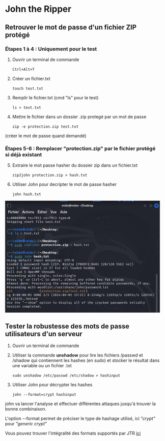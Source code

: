 # John the Ripper

## Retrouver le mot de passe d'un fichier ZIP protégé

### Étapes 1 à 4 : Uniquement pour le test

1) Ouvrir un terminal de commande

   `Ctrl+Alt+T`

2) Créer un fichier.txt

   `touch test.txt`

3) Remplir le fichier.txt (cmd "ls" pour le test)
   
   `ls > test.txt`

4) Mettre le fichier dans un dossier .zip protegé par un mot de passe

   `zip -e protection.zip test.txt`

(créer le mot de passe quand demandé)

### Étapes 5-6 : Remplacer "protection.zip" par le fichier protégé si déjà existant

5) Extraire le mot passe hasher du dossier zip dans un fichier.txt
   
   `zip2john protection.zip > hash.txt`

6) Utiliser John pour decripter le mot de passe hasher

   `john hash.txt`

![zip](https://github.com/WildCodeSchool/tssr-2405-p1-g1-Jhon/blob/main/images/JohnZIP.png)

## Tester la robustesse des mots de passe utilisateurs d'un serveur

1) Ouvrir un terminal de commande
   
2) Utiliser la commande **unshadow** pour lire les fichiers /passwd et /shadow qui contiennent les hashes (en sudo) et stocker le résultat dans une variable ou un fichier .txt
   
   `sudo unshadow /etc/passwd /etc/shadow > hashinput`

3) Utiliser John pour décrypter les hashes

   `john --format=crypt hashinput`

john va lancer l'analyse et effectuer différentes attaques jusqu'à trouver la bonne combinaison.

L'option --format permet de préciser le type de hashage utilisé, ici *"crypt"* pour *"generic crypt"*

Vous pouvez trouver l'intégralité des formats supportés par JTR [ici](https://pentestmonkey.net/cheat-sheet/john-the-ripper-hash-formats)
